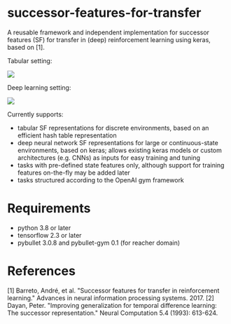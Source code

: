 # successor-features-for-transfer
A reusable framework and independent implementation for successor features (SF) for transfer in (deep) reinforcement learning using keras, based on [1].

Tabular setting:

![](https://github.com/mike-gimelfarb/successor-features-for-transfer/blob/main/source/figures/sfql_return.png)

Deep learning setting:

![](https://github.com/mike-gimelfarb/successor-features-for-transfer/blob/main/source/figures/sfdqn_return.png)

Currently supports:
- tabular SF representations for discrete environments, based on an efficient hash table representation
- deep neural network SF representations for large or continuous-state environments, based on keras; allows existing keras models or custom architectures (e.g. CNNs) as inputs for easy training and tuning
- tasks with pre-defined state features only, although support for training features on-the-fly may be added later
- tasks structured according to the OpenAI gym framework

# Requirements
- python 3.8 or later
- tensorflow 2.3 or later
- pybullet 3.0.8 and pybullet-gym 0.1 (for reacher domain)

# References
[1] Barreto, André, et al. "Successor features for transfer in reinforcement learning." Advances in neural information processing systems. 2017.
[2] Dayan, Peter. "Improving generalization for temporal difference learning: The successor representation." Neural Computation 5.4 (1993): 613-624.
